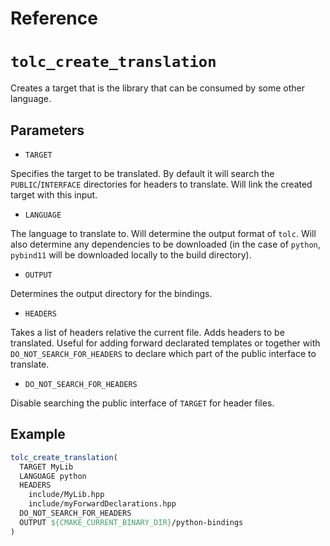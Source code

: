 # Reference #

# `tolc_create_translation` #

Creates a target that is the library that can be consumed by some other language.

## Parameters ##

* `TARGET`

Specifies the target to be translated. By default it will search the `PUBLIC`/`INTERFACE` directories for headers to translate. Will link the created target with this input.


* `LANGUAGE`

The language to translate to. Will determine the output format of `tolc`. Will also determine any dependencies to be downloaded (in the case of `python`, `pybind11` will be downloaded locally to the build directory).


* `OUTPUT`

Determines the output directory for the bindings.

* `HEADERS`

Takes a list of headers relative the current file. Adds headers to be translated. Useful for adding forward declarated templates or together with `DO_NOT_SEARCH_FOR_HEADERS` to declare which part of the public interface to translate.

* `DO_NOT_SEARCH_FOR_HEADERS`

Disable searching the public interface of `TARGET` for header files.

## Example ##

```cmake
tolc_create_translation(
  TARGET MyLib
  LANGUAGE python
  HEADERS
    include/MyLib.hpp
    include/myForwardDeclarations.hpp
  DO_NOT_SEARCH_FOR_HEADERS
  OUTPUT ${CMAKE_CURRENT_BINARY_DIR}/python-bindings
)
```

